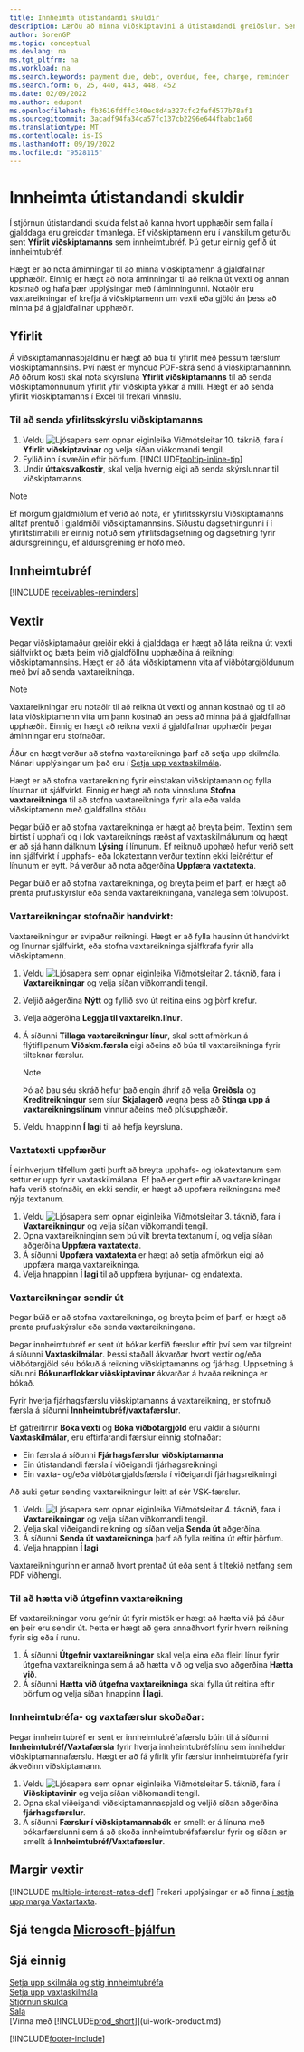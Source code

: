 ```yaml
---
title: Innheimta útistandandi skuldir
description: Lærðu að minna viðskiptavini á útistandandi greiðslur. Senda skal viðskiptavin yfirlit, gefa út innheimtubréf eða senda vaxtareikning.
author: SorenGP
ms.topic: conceptual
ms.devlang: na
ms.tgt_pltfrm: na
ms.workload: na
ms.search.keywords: payment due, debt, overdue, fee, charge, reminder
ms.search.form: 6, 25, 440, 443, 448, 452
ms.date: 02/09/2022
ms.author: edupont
ms.openlocfilehash: fb3616fdffc340ec8d4a327cfc2fefd577b78af1
ms.sourcegitcommit: 3acadf94fa34ca57fc137cb2296e644fbabc1a60
ms.translationtype: MT
ms.contentlocale: is-IS
ms.lasthandoff: 09/19/2022
ms.locfileid: "9528115"
---
```

# <a name="collect-outstanding-balances"></a>Innheimta útistandandi skuldir

Í stjórnun útistandandi skulda felst að kanna hvort upphæðir sem falla í gjalddaga eru greiddar tímanlega. Ef viðskiptamenn eru í vanskilum geturðu sent **Yfirlit viðskiptamanns** sem innheimtubréf. Þú getur einnig gefið út innheimtubréf.

Hægt er að nota áminningar til að minna viðskiptamenn á gjaldfallnar upphæðir. Einnig er hægt að nota áminningar til að reikna út vexti og annan kostnað og hafa þær upplýsingar með í áminningunni. Notaðir eru vaxtareikningar ef krefja á viðskiptamenn um vexti eða gjöld án þess að minna þá á gjaldfallnar upphæðir.

## <a name="statements"></a>Yfirlit

Á viðskiptamannaspjaldinu er hægt að búa til yfirlit með þessum færslum viðskiptamannsins. Því næst er mynduð PDF-skrá send á viðskiptamanninn. Að öðrum kosti skal nota skýrsluna **Yfirlit viðskiptamanns** til að senda viðskiptamönnunum yfirlit yfir viðskipta ykkar á milli. Hægt er að senda yfirlit viðskiptamanns í Excel til frekari vinnslu.  

### <a name="to-send-the-customer-statement-report"></a>Til að senda yfirlitsskýrslu viðskiptamanns

1. Veldu ![Ljósapera sem opnar eiginleika Viðmótsleitar 10.](media/ui-search/search_small.png "Segðu mér hvað þú vilt gera") táknið, fara í **Yfirlit viðskiptavinar** og velja síðan viðkomandi tengil.
2. Fyllið inn í svæðin eftir þörfum. [!INCLUDE[tooltip-inline-tip](includes/tooltip-inline-tip_md.md)]
3. Undir **úttaksvalkostir**, skal velja hvernig eigi að senda skýrslunnar til viðskiptamanns.

> [!NOTE]
> Ef mörgum gjaldmiðlum ef verið að nota, er yfirlitsskýrslu Viðskiptamanns alltaf prentuð í gjaldmiðil viðskiptamannsins. Síðustu dagsetningunni í í yfirlitstímabili er einnig notuð sem yfirlitsdagsetning og dagsetning fyrir aldursgreiningu, ef aldursgreining er höfð með.

## <a name="reminders"></a>Innheimtubréf

[!INCLUDE [receivables-reminders](includes/receivables-reminders.md)]

## <a name="finance-charges"></a>Vextir

Þegar viðskiptamaður greiðir ekki á gjalddaga er hægt að láta reikna út vexti sjálfvirkt og bæta þeim við gjaldföllnu upphæðina á reikningi viðskiptamannsins. Hægt er að láta viðskiptamenn vita af viðbótargjöldunum með því að senda vaxtareikninga.  

> [!NOTE]  
> Vaxtareikningar eru notaðir til að reikna út vexti og annan kostnað og til að láta viðskiptamenn vita um þann kostnað án þess að minna þá á gjaldfallnar upphæðir. Einnig er hægt að reikna vexti á gjaldfallnar upphæðir þegar áminningar eru stofnaðar.  

Áður en hægt verður að stofna vaxtareikninga þarf að setja upp skilmála. Nánari upplýsingar um það eru í [Setja upp vaxtaskilmála](finance-setup-finance-charges.md).  

Hægt er að stofna vaxtareikning fyrir einstakan viðskiptamann og fylla línurnar út sjálfvirkt. Einnig er hægt að nota vinnsluna **Stofna vaxtareikninga** til að stofna vaxtareikninga fyrir alla eða valda viðskiptamenn með gjaldfallna stöðu.  

Þegar búið er að stofna vaxtareikninga er hægt að breyta þeim. Textinn sem birtist í upphafi og í lok vaxtareiknings ræðst af vaxtaskilmálunum og hægt er að sjá hann dálknum **Lýsing** í línunum. Ef reiknuð upphæð hefur verið sett inn sjálfvirkt í upphafs- eða lokatextann verður textinn ekki leiðréttur ef línunum er eytt. Þá verður að nota aðgerðina **Uppfæra vaxtatexta**.  

Þegar búið er að stofna vaxtareikninga, og breyta þeim ef þarf, er hægt að prenta prufuskýrslur eða senda vaxtareikningana, vanalega sem tölvupóst.

### <a name="to-create-a-finance-charge-memo-manually"></a>Vaxtareikningar stofnaðir handvirkt:

Vaxtareikningur er svipaður reikningi. Hægt er að fylla hausinn út handvirkt og línurnar sjálfvirkt, eða stofna vaxtareikninga sjálfkrafa fyrir alla viðskiptamenn.

1. Veldu ![Ljósapera sem opnar eiginleika Viðmótsleitar 2.](media/ui-search/search_small.png "Segðu mér hvað þú vilt gera") táknið, fara í **Vaxtareikningar** og velja síðan viðkomandi tengil.  
2. Veljið aðgerðina **Nýtt** og fyllið svo út reitina eins og þörf krefur.  
3. Velja aðgerðina **Leggja til vaxtareikn.línur**.
4. Á síðunni **Tillaga vaxtareikningur línur**, skal sett afmörkun á flýtiflipanum **Viðskm.færsla** eigi aðeins að búa til vaxtareikninga fyrir tilteknar færslur.

    > [!NOTE]
    > Þó að þau séu skráð hefur það engin áhrif að velja **Greiðsla** og **Kreditreikningur** sem síur **Skjalagerð** vegna þess að **Stinga upp á vaxtareikningslínum** vinnur aðeins með plúsupphæðir.
5.  Veldu hnappinn **Í lagi** til að hefja keyrsluna.  

### <a name="to-update-finance-charge-memo-texts"></a>Vaxtatexti uppfærður  
Í einhverjum tilfellum gæti þurft að breyta upphafs- og lokatextanum sem settur er upp fyrir vaxtaskilmálana. Ef það er gert eftir að vaxtareikningar hafa verið stofnaðir, en ekki sendir, er hægt að uppfæra reikningana með nýja textanum.

1. Veldu ![Ljósapera sem opnar eiginleika Viðmótsleitar 3.](media/ui-search/search_small.png "Segðu mér hvað þú vilt gera") táknið, fara í **Vaxtareikningur** og velja síðan viðkomandi tengil.  
2. Opna vaxtareikninginn sem þú vilt breyta textanum í, og velja síðan aðgerðina **Uppfæra vaxtatexta**.
3. Á síðunni **Uppfæra vaxtatexta** er hægt að setja afmörkun eigi að uppfæra marga vaxtareikninga.
4. Velja hnappinn **Í lagi** til að uppfæra byrjunar- og endatexta.  

### <a name="to-issue-finance-charge-memos"></a>Vaxtareikningar sendir út
Þegar búið er að stofna vaxtareikninga, og breyta þeim ef þarf, er hægt að prenta prufuskýrslur eða senda vaxtareikningana.

Þegar innheimtubréf er sent út bókar kerfið færslur eftir því sem var tilgreint á síðunni **Vaxtaskilmálar**. Þessi staðall ákvarðar hvort vextir og/eða viðbótargjöld séu bókuð á reikning viðskiptamanns og fjárhag. Uppsetning á síðunni **Bókunarflokkar viðskiptavinar** ákvarðar á hvaða reikninga er bókað.

Fyrir hverja fjárhagsfærslu viðskiptamanns á vaxtareikning, er stofnuð færsla á síðunni **Innheimtubréf/vaxtafærslur**.

Ef gátreitirnir **Bóka vexti** og **Bóka viðbótargjöld** eru valdir á síðunni **Vaxtaskilmálar**, eru eftirfarandi færslur einnig stofnaðar:

- Ein færsla á síðunni **Fjárhagsfærslur viðskiptamanna**
- Ein útistandandi færsla í viðeigandi fjárhagsreikningi
- Ein vaxta- og/eða viðbótargjaldsfærsla í viðeigandi fjárhagsreikningi

Að auki getur sending vaxtareikningur leitt af sér VSK-færslur.

1. Veldu ![Ljósapera sem opnar eiginleika Viðmótsleitar 4.](media/ui-search/search_small.png "Segðu mér hvað þú vilt gera") táknið, fara í **Vaxtareikningar** og velja síðan viðkomandi tengil.
2. Velja skal viðeigandi reikning og síðan velja **Senda út** aðgerðina.
3. Á síðunni **Senda út vaxtareikninga** þarf að fylla reitina út eftir þörfum.
4. Velja hnappinn **Í lagi**

Vaxtareikningurinn er annað hvort prentað út eða sent á tiltekið netfang sem PDF viðhengi.

### <a name="to-cancel-an-issued-finance-charge-memo"></a>Til að hætta við útgefinn vaxtareikning
Ef vaxtareikningar voru gefnir út fyrir mistök er hægt að hætta við þá áður en þeir eru sendir út. Þetta er hægt að gera annaðhvort fyrir hvern reikning fyrir sig eða í runu.
1. Á síðunni **Útgefnir vaxtareikningar** skal velja eina eða fleiri línur fyrir útgefna vaxtareikninga sem á að hætta við og velja svo aðgerðina **Hætta við**.
2. Á síðunni **Hætta við útgefna vaxtareikninga** skal fylla út reitina eftir þörfum og velja síðan hnappinn **Í lagi**.

### <a name="to-view-reminder-and-finance-charge-entries"></a>Innheimtubréfa- og vaxtafærslur skoðaðar:  
Þegar innheimtubréf er sent er innheimtubréfafærslu búin til á síðunni **Innheimtubréf/Vaxtafærsla** fyrir hverja innheimtubréfslínu sem inniheldur viðskiptamannafærslu. Hægt er að fá yfirlit yfir færslur innheimtubréfa fyrir ákveðinn viðskiptamann.    
1. Veldu ![Ljósapera sem opnar eiginleika Viðmótsleitar 5.](media/ui-search/search_small.png "Segðu mér hvað þú vilt gera") táknið, fara í **Viðskiptavinir** og velja síðan viðkomandi tengil.  
2. Opna skal viðeigandi viðskiptamannaspjald og veljið síðan aðgerðina **fjárhagsfærslur**.
3. Á síðunni **Færslur í viðskiptamannabók** er smellt er á línuna með bókarfærslunni sem á að skoða innheimtubréfafærslur fyrir og síðan er smellt á **Innheimtubréf/Vaxtafærslur**.

## <a name="multiple-interest-rates"></a>Margir vextir

[!INCLUDE [multiple-interest-rates-def](includes/multiple-interest-rates-def.md)] Frekari upplýsingar er að finna [í setja upp marga Vaxtartaxta](finance-how-to-set-up-multiple-interest-rates.md).  

## <a name="see-related-microsoft-training"></a>Sjá tengda [Microsoft-þjálfun](/training/paths/process-financial-periodic-activities-dynamics-365-business-central/)

## <a name="see-also"></a>Sjá einnig

[Setja upp skilmála og stig innheimtubréfa](finance-setup-reminders.md)  
[Setja upp vaxtaskilmála](finance-setup-finance-charges.md)  
[Stjórnun skulda](receivables-manage-receivables.md)  
[Sala](sales-manage-sales.md)  
[Vinna með [!INCLUDE[prod_short](includes/prod_short.md)]](ui-work-product.md)


[!INCLUDE[footer-include](includes/footer-banner.md)]
